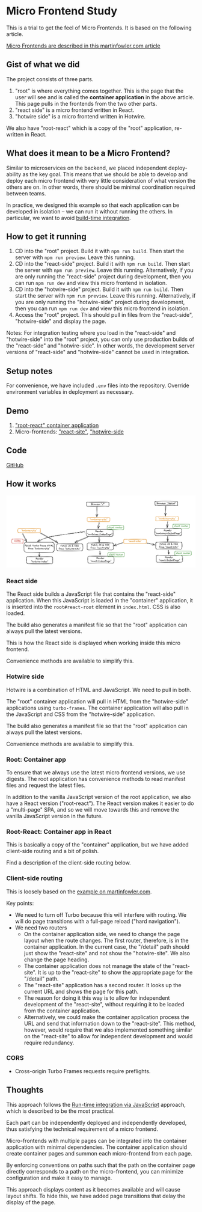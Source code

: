 # Micro Frontend Study

This is a trial to get the feel of Micro Frontends. It is based on the following article. 

[Micro Frontends are described in this martinfowler.com article](https://martinfowler.com/articles/micro-frontends.html#TheExampleInDetail)

## Gist of what we did

The project consists of three parts.

1. "root" is where everything comes together. This is the page that the user will see and is called the **container application** in the above article. This page pulls in the frontends from the two other parts.
2. "react side" is a micro frontend written in React.
3. "hotwire side" is a micro frontend written in Hotwire.

We also have "root-react" which is a copy of the "root" application, re-written in React.

## What does it mean to be a Micro Frontend?

Similar to microservices on the backend, we placed independent deploy-ability as the key goal.
This means that we should be able to develop and deploy each micro frontend with very little consideration of what version the others are on.
In other words, there should be minimal coordination required between teams.

In practice, we designed this example so that each application can be developed in isolation –
we can run it without running the others.
In particular, we want to avoid [build-time integration](https://martinfowler.com/articles/micro-frontends.html#Build-timeIntegration). 

## How to get it running

1. CD into the "root" project. Build it with `npm run build`. Then start the server with `npm run preview`. Leave this running.
2. CD into the "react-side" project. Build it with `npm run build`. Then start the server with `npm run preview`. Leave this running. Alternatively, if you are only running the "react-side" project during development, then you can run `npm run dev` and view this micro frontend in isolation. 
3. CD into the "hotwire-side" project. Build it with `npm run build`. Then start the server with `npm run preview`. Leave this running. Alternatively, if you are only running the "hotwire-side" project during development, then you can run `npm run dev` and view this micro frontend in isolation.
4. Access the "root" project. This should pull in files from the "react-side", "hotwire-side" and display the page. 

Notes: 
For integration testing where you load in the "react-side" and "hotwire-side" into the "root" project, you can only use production builds of the "react-side" and "hotwire-side".
In other words, the development server versions of "react-side" and "hotwire-side" cannot be used in integration.

## Setup notes

For convenience, we have included `.env` files into the repository. Override environment variables in deployment as necessary.

## Demo

1. ["root-react" container application](https://microfrontend-root-react.vercel.app)
2. Micro-frontends: ["react-site"](https://microfrontend-react-site.vercel.app), ["hotwire-side](https://microfrontend-hotwire-side.vercel.app)

## Code

[GitHub](https://github.com/naofumi/microfrontend-study)

## How it works

![microfrontend.png](microfrontend.png)

### React side

The React side builds a JavaScript file that contains the "react-side" application.
When this JavaScript is loaded in the "container" application, 
it is inserted into the `root#react-root` element in `index.html`. 
CSS is also loaded.

The build also generates a manifest file so that the "root" application can always pull the latest versions.

This is how the React side is displayed when working inside this micro frontend.

Convenience methods are available to simplify this.

### Hotwire side

Hotwire is a combination of HTML and JavaScript. We need to pull in both. 

The "root" container application will pull in HTML from the "hotwire-side" applications using `turbo-frames`. 
The container application will also pull in the JavaScript and CSS from the "hotwire-side" application. 

The build also generates a manifest file so that the "root" application can always pull the latest versions.

Convenience methods are available to simplify this.

### Root: Container app

To ensure that we always use the latest micro frontend versions, we use digests. 
The root application has convenience methods to read manifest files and request the latest files.

In addition to the vanilla JavaScript version of the root application, we also have a React version ("root-react").
The React version makes it easier to do a "multi-page" SPA, 
and so we will move towards this and remove the vanilla JavaScript version in the future.

### Root-React: Container app in React

This is basically a copy of the "container" application, but we have added client-side routing and a bit of polish.

Find a description of the client-side routing below.

### Client-side routing

This is loosely based on the [example on martinfowler.com](https://martinfowler.com/articles/micro-frontends.html#TheExampleInDetail).

Key points:

* We need to turn off Turbo because this will interfere with routing. We will do page transitions with a full-page reload ("hard navigation").
* We need two routers
   * On the container application side, we need to change the page layout when the route changes. The first router, therefore, is in the container application. In the current case, the "/detail" path should just show the "react-site" and not show the "hotwire-site". We also change the page heading.
   * The container application does not manage the state of the "react-site". It is up to the "react-site" to show the appropriate page for the "/detail" path.
   * The "react-site" application has a second router. It looks up the current URL and shows the page for this path.
   * The reason for doing it this way is to allow for independent development of the "react-site", without requiring it to be loaded from the container application.
   * Alternatively, we could make the container application process the URL and send that information down to the "react-site". This method, however, would require that we also implemented something similar on the "react-site" to allow for independent development and would require redundancy.

### CORS

* Cross-origin Turbo Frames requests require preflights.

## Thoughts

This approach follows the [Run-time integration via JavaScript](https://martinfowler.com/articles/micro-frontends.html#Run-timeIntegrationViaJavascript) approach, which is described to be the most practical.

Each part can be independently deployed and independently developed,
thus satisfying the technical requirement of a micro frontend.

Micro-frontends with multiple pages can be integrated into the container application with minimal dependencies.
The container application should create container pages and summon each micro-frontend from each page.  

By enforcing conventions on paths
such that the path on the container page directly corresponds to a path on the micro-frontend,
you can minimize configuration and make it easy to manage.

This approach displays content as it becomes available and will cause layout shifts.
To hide this, we have added page transitions that delay the display of the page.
